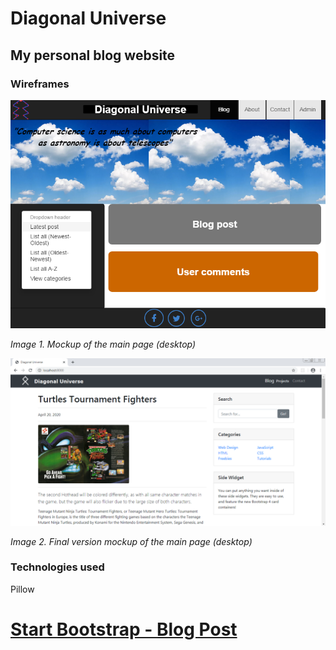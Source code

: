 # Diagonal Universe

## My personal blog website

### Wireframes

![main page mockup desktop](wireframes/main1.png)

*Image 1. Mockup of the main page (desktop)*

![final version mockup](wireframes/mockup1.png)

*Image 2. Final version mockup of the main page (desktop)*

### Technologies used

Pillow

# [Start Bootstrap - Blog Post](https://startbootstrap.com/template-overviews/blog-post/)